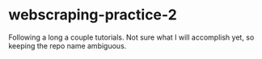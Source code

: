 # webscraping-practice-2
Following a long a couple tutorials. Not sure what I will accomplish yet, so keeping the repo name ambiguous.
